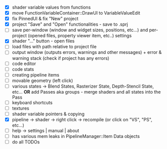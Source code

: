 - [x] shader variable values from functions
- [x] move FunctionVariableContainer::DrawUI to VariableValueEdit
- [x] fix PinnedUI & fix "New" project
- [x] project "Save" and "Open" functionalities - save to .sprj
- [ ] save per-window (window and widget sizes, positions, etc...) and per-project (opened files, property viewer item, etc..) settings
- [x] shader "..." button - open files
- [ ] load files with path relative to project file
- [ ] output window (outputs errors, warnings and other messages) + error & warning stack (check if project has any errors)
- [ ] code editor
- [ ] code stats
- [ ] creating pipeline items
- [ ] movable geometry (left click)
- [ ] various states -> Blend States, Rasterizer State, Depth-Stencil State, etc... **OR** add Passes aka groups - merge shaders and all states into the Pass
- [ ] keyboard shortcuts
- [ ] textures
- [ ] shader variable pointers & copying
- [x] pipeline -> shader -> right click -> recompile (or click on "VS", "PS", etc...)
- [ ] help -> settings | manual | about
- [ ] has various mem leaks in PipelineManager::Item Data objects
- [ ] do all TODOs